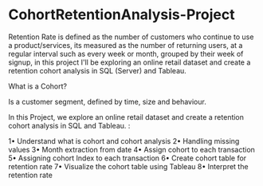 # CohortRetentionAnalysis-Project
Retention Rate is defined as the number of customers who continue to use a product/services, its measured as the number of returning users, at a regular interval such as every week or month, grouped by their week of signup, in this project I'll be exploring an online retail dataset and create a retention cohort analysis in SQL (Server) and Tableau.

What is a Cohort? 

Is a customer segment, defined by time, size and behaviour. 



In this Project, we explore an online retail dataset and create a retention cohort analysis in SQL and Tableau. :


 1• Understand what is cohort and cohort analysis
 2• Handling missing values
 3• Month extraction from date
 4• Assign cohort to each transaction
 5• Assigning cohort Index to each transaction
 6• Create cohort table for retention rate
 7• Visualize the cohort table using Tableau
 8• Interpret the retention rate
